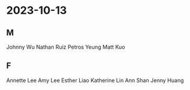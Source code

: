# 2023-10-13
## M
Johnny Wu
Nathan Ruiz
Petros Yeung
Matt Kuo
## F
Annette Lee
Amy Lee
Esther Liao
Katherine Lin
Ann Shan
Jenny Huang
